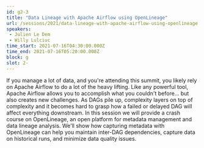 ```yaml
---
id: g2-3
title: "Data Lineage with Apache Airflow using OpenLineage"
url: /sessions/2021/data-lineage-with-apache-airflow-using-openlineage
speakers:
 - Julien Le Dem
 - Willy Lulciuc
time_start: 2021-07-16T04:30:00.000Z
time_end: 2021-07-16T05:20:00.000Z
block: g
slot: 2-
---
```


If you manage a lot of data, and you're attending this summit, you likely rely on Apache Airflow to do a lot of the heavy lifting. Like any powerful tool, Apache Airflow allows you to accomplish what you couldn't before… but also creates new challenges. As DAGs pile up, complexity layers on top of complexity and it becomes hard to grasp how a failed or delayed DAG will affect everything downstream.
 In this session we will provide a crash course on OpenLineage, an open platform for metadata management and data lineage analysis. We'll show how capturing metadata with OpenLineage can help you maintain inter-DAG dependencies, capture data on historical runs, and minimize data quality issues.